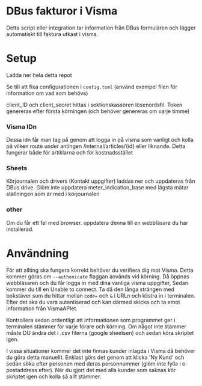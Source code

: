 # DBus fakturor i Visma
Detta script eller integration tar information från DBus formulären och lägger automatiskt till faktura utkast i visma.

# Setup 
Ladda ner hela detta repot

Se till att fixa configurationen i `config.toml` (använd exempel filen för information om vad som behövs)

client_ID och client_secret hittas i sektionskassören lösenordsfil. Token genereras efter första körningen (och behöver genereras om varje timme)

### Visma IDn
Dessa idn får man tag på genom att logga in på visma som vanligt och kolla på vilken route under antingen /internal/articles/{id} eller liknande. Detta fungerar både för artiklarna och för kostnadsstället

### Sheets
Körjournalen och drivers (Kontakt uppgifter) laddas ner och uppdateras från DBus drive.
Glöm inte uppdatera meter_indication_base med lägsta mätar ställningen som är med i körjournalen

### other 
Om du får ett fel med browser. uppdatera denna till en webbläsare du har installerad.

# Användning
För att allting ska fungera korrekt behöver du verifiera dig mot Visma. Detta kommer göras om `--authenicate` flaggan används vid körning. Då öppnas webbläsaren och du får logga in med dina vanliga visma uppgifter, Sedan kommer du till en Unable to connect. Ta då den långa strängen med bokstäver som du hittar mellan `code=` och `&` i URLn och klistra in i terminalen. Efter det ska du vara autentiserad och kan därmed skicka och ta emot information från VismaAPIet.

Kontrollera sedan ordentligt att informationen som programmet ger i terminalen stämmer för varje förare och körning. Om något inte stämmer måste DU ändra det i .csv filerna (google sheetsen) och sedan köra skriptet igen. 

I vissa situationer kommer det inte finnas kunder inlagda i Visma då behöver du göra detta manuellt. Enklast görs det genom att klicka 'Ny Kund' och sedan söka efter personen med deras personnummer (glöm inte fylla i e-postaddress efter). När du gjort det med alla kunder som saknas kör skriptet igen och kolla så allt stämmer. 

